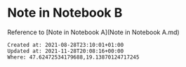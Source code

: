 # Note in Notebook B

Reference to [Note in Notebook A](Note in Notebook A.md)

    Created at: 2021-08-28T23:10:01+01:00
    Updated at: 2021-11-28T20:08:16+00:00
    Where: 47.62472534179688,19.13870124717245

